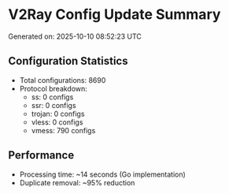 # V2Ray Config Update Summary
Generated on: 2025-10-10 08:52:23 UTC

## Configuration Statistics
- Total configurations: 8690
- Protocol breakdown:
  - ss: 0 configs
  - ssr: 0 configs
  - trojan: 0 configs
  - vless: 0 configs
  - vmess: 790 configs

## Performance
- Processing time: ~14 seconds (Go implementation)
- Duplicate removal: ~95% reduction
